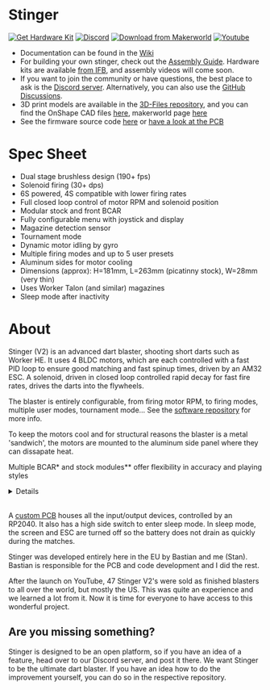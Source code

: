 # Stinger

[![Get Hardware Kit](https://img.shields.io/badge/Get_Hardware_Kit-1e4b6d?style=for-the-badge)](https://ifb.sg/products/project-stinger-v2)
[![Discord](https://img.shields.io/discord/1318280486107480064?style=for-the-badge&logo=discord&logoColor=white&label=Discord&color=6765F2)](https://discord.gg/RR9ZNNtcx3)
[![Download from Makerworld](https://img.shields.io/badge/Makerworld-00ae42?style=for-the-badge&logo=bambu%20lab&logoColor=white)](https://makerworld.com/en/models/1807037-stinger-v2-dual-stage-brushless-nerf-blaster)
[![Youtube](https://img.shields.io/badge/YouTube-f32019?style=for-the-badge&logo=youtube)](https://www.youtube.com/@stingernerf)

-   Documentation can be found in the [Wiki](https://github.com/Project-Stinger/Main/wiki)
-   For building your own stinger, check out the [Assembly Guide](https://github.com/Project-Stinger/Stinger-Docs/blob/main/StingerV2AssemblyGuide.pdf). Hardware kits are available [from IFB](https://ifb.sg/products/project-stinger-v2), and assembly videos will come soon.
-   If you want to join the community or have questions, the best place to ask is the [Discord server](https://discord.gg/RR9ZNNtcx3). Alternatively, you can also use the [GitHub Discussions](https://github.com/Project-Stinger/Main/discussions).
-   3D print models are available in the [3D-Files repository](https://github.com/Project-Stinger/3D-Files), and you can find the OnShape CAD files [here](https://cad.onshape.com/documents/ffcb080386f1b38e45048950/w/111deafb99be991b56406227/e/2f9053495b44df3bf5ec6d73?renderMode=0&uiState=68cc3c6873af9957c3936df9), makerworld page [here](https://makerworld.com/en/models/1807037-stinger-v2-dual-stage-brushless-nerf-blaster#profileId-1927480)
-   See the firmware source code [here](https://github.com/Project-Stinger/Firmware) or [have a look at the PCB](https://github.com/Project-Stinger/Electronics)

# Spec Sheet

-   Dual stage brushless design (190+ fps)
-   Solenoid firing (30+ dps)
-   6S powered, 4S compatible with lower firing rates
-   Full closed loop control of motor RPM and solenoid position
-   Modular stock and front BCAR
-   Fully configurable menu with joystick and display
-   Magazine detection sensor
-   Tournament mode
-   Dynamic motor idling by gyro
-   Multiple firing modes and up to 5 user presets
-   Aluminum sides for motor cooling
-   Dimensions (approx): H=181mm, L=263mm (picatinny stock), W=28mm (very thin)
-   Uses Worker Talon (and similar) magazines
-   Sleep mode after inactivity

# About

Stinger (V2) is an advanced dart blaster, shooting short darts such as Worker HE. It uses 4 BLDC motors, which are each controlled with a fast PID loop to ensure good matching and fast spinup times, driven by an AM32 ESC. A solenoid, driven in closed loop controlled rapid decay for fast fire rates, drives the darts into the flywheels.

The blaster is entirely configurable, from firing motor RPM, to firing modes, multiple user modes, tournament mode... See the [software repository](https://github.com/Project-Stinger/Firmware) for more info.

To keep the motors cool and for structural reasons the blaster is a metal 'sandwich', the motors are mounted to the aluminum side panel where they can dissapate heat.

Multiple BCAR\* and stock modules\*\* offer flexibility in accuracy and playing styles

<details>
*BCAR (Bearing Centered Auto-Rotating) does 2 things. It stabilizes the rear of the dart as it comes out of the barrel (check initial video) causing less random drag, and it provides spin to the dart which then gyroscopically stabilizes it like rifling in a barrel. Right now 3 modules exist, Low Crush (2.7mm), High Crush (3.0mm) and nobcar.

\*\*Current stock modules include: folding stock (with carbon fiber rods), locking stock (same rod system), and picatinny stock. But more can be designed in the future.

</details><br>

A [custom PCB](https://github.com/Project-Stinger/Electronics) houses all the input/output devices, controlled by an RP2040. It also has a high side switch to enter sleep mode. In sleep mode, the screen and ESC are turned off so the battery does not drain as quickly during the matches.

Stinger was developed entirely here in the EU by Bastian and me (Stan). Bastian is responsible for the PCB and code development and I did the rest.

After the launch on YouTube, 47 Stinger V2's were sold as finished blasters to all over the world, but mostly the US. This was quite an experience and we learned a lot from it. Now it is time for everyone to have access to this wonderful project.

## Are you missing something?

Stinger is designed to be an open platform, so if you have an idea of a feature, head over to our Discord server, and post it there. We want Stinger to be the ultimate dart blaster. If you have an idea how to do the improvement yourself, you can do so in the respective repository.
